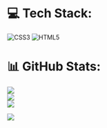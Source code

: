 
# 💻 Tech Stack:
![CSS3](https://img.shields.io/badge/css3-%231572B6.svg?style=for-the-badge&logo=css3&logoColor=white) ![HTML5](https://img.shields.io/badge/html5-%23E34F26.svg?style=for-the-badge&logo=html5&logoColor=white)
# 📊 GitHub Stats:
![](https://github-readme-stats.vercel.app/api?username=1mlex&theme=radical&hide_border=false&include_all_commits=false&count_private=false)<br/>
![](https://nirzak-streak-stats.vercel.app/?user=1mlex&theme=radical&hide_border=false)<br/>
![](https://github-readme-stats.vercel.app/api/top-langs/?username=1mlex&theme=radical&hide_border=false&include_all_commits=false&count_private=false&layout=compact)

![](https://github-profile-trophy.vercel.app/?username=1mlex&theme=radical&no-frame=true&no-bg=true&margin-w=4)

<!-- Proudly created with GPRM ( https://gprm.itsvg.in ) -->


